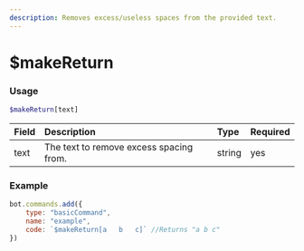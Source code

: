 ```yaml
---
description: Removes excess/useless spaces from the provided text.
---
```


# $makeReturn
### Usage
```php
$makeReturn[text]
```

| Field | Description | Type | Required |
| :---- | :---- | :---- | :----
| text | The text to remove excess spacing from. | string | yes

### Example
```javascript
bot.commands.add({
    type: "basicCommand",
    name: "example",
    code: `$makeReturn[a   b   c]` //Returns "a b c"
})
```